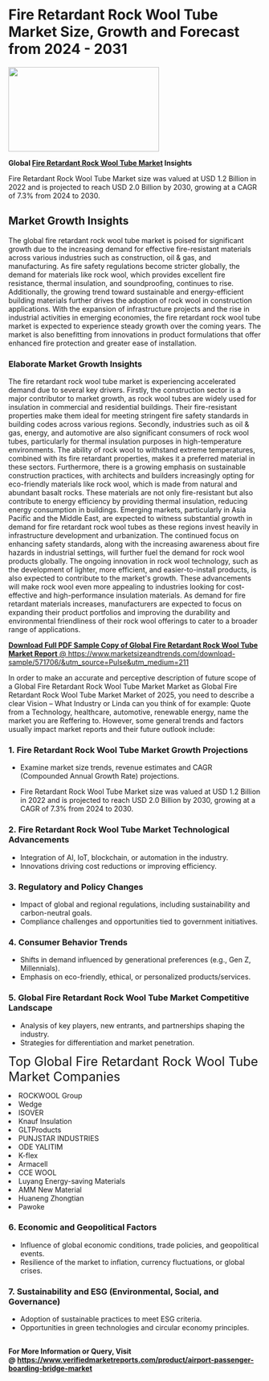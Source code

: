 <H1>Fire Retardant Rock Wool Tube Market Size, Growth and Forecast from 2024 - 2031</H1><img class="aligncenter size-medium wp-image-584254" src="https://thirdeyenews.in/wp-content/uploads/2024/09/Global-Market-Research-300x168.jpeg" alt="" width="300" height="168" /><p><strong>Global&nbsp;<a href="https://www.marketsizeandtrends.com/download-sample/571706/&amp;utm_source=Pulse&amp;utm_medium=211">Fire Retardant Rock Wool Tube Market</a> Insights</strong></p><p>Fire Retardant Rock Wool Tube Market size was valued at USD 1.2 Billion in 2022 and is projected to reach USD 2.0 Billion by 2030, growing at a CAGR of 7.3% from 2024 to 2030.</p><p><h2>Market Growth Insights</h2> The global fire retardant rock wool tube market is poised for significant growth due to the increasing demand for effective fire-resistant materials across various industries such as construction, oil & gas, and manufacturing. As fire safety regulations become stricter globally, the demand for materials like rock wool, which provides excellent fire resistance, thermal insulation, and soundproofing, continues to rise. Additionally, the growing trend toward sustainable and energy-efficient building materials further drives the adoption of rock wool in construction applications. With the expansion of infrastructure projects and the rise in industrial activities in emerging economies, the fire retardant rock wool tube market is expected to experience steady growth over the coming years. The market is also benefitting from innovations in product formulations that offer enhanced fire protection and greater ease of installation. <a href="download-sample-link"></a> <h3>Elaborate Market Growth Insights</h3> The fire retardant rock wool tube market is experiencing accelerated demand due to several key drivers. Firstly, the construction sector is a major contributor to market growth, as rock wool tubes are widely used for insulation in commercial and residential buildings. Their fire-resistant properties make them ideal for meeting stringent fire safety standards in building codes across various regions. Secondly, industries such as oil & gas, energy, and automotive are also significant consumers of rock wool tubes, particularly for thermal insulation purposes in high-temperature environments. The ability of rock wool to withstand extreme temperatures, combined with its fire retardant properties, makes it a preferred material in these sectors. Furthermore, there is a growing emphasis on sustainable construction practices, with architects and builders increasingly opting for eco-friendly materials like rock wool, which is made from natural and abundant basalt rocks. These materials are not only fire-resistant but also contribute to energy efficiency by providing thermal insulation, reducing energy consumption in buildings. Emerging markets, particularly in Asia Pacific and the Middle East, are expected to witness substantial growth in demand for fire retardant rock wool tubes as these regions invest heavily in infrastructure development and urbanization. The continued focus on enhancing safety standards, along with the increasing awareness about fire hazards in industrial settings, will further fuel the demand for rock wool products globally. The ongoing innovation in rock wool technology, such as the development of lighter, more efficient, and easier-to-install products, is also expected to contribute to the market's growth. These advancements will make rock wool even more appealing to industries looking for cost-effective and high-performance insulation materials. As demand for fire retardant materials increases, manufacturers are expected to focus on expanding their product portfolios and improving the durability and environmental friendliness of their rock wool offerings to cater to a broader range of applications. <a href="get-more-link"></p><p><span class=""><strong>Download Full PDF Sample Copy of Global Fire Retardant Rock Wool Tube Market Report</strong> @ <a href="https://www.marketsizeandtrends.com/download-sample/571706/&amp;utm_source=Pulse&amp;utm_medium=211" target="_blank">https://www.marketsizeandtrends.com/download-sample/571706/&amp;utm_source=Pulse&amp;utm_medium=211</a></span></p><p>In order to make an accurate and perceptive description of future scope of a Global&nbsp;Fire Retardant Rock Wool Tube Market Market as Global&nbsp;Fire Retardant Rock Wool Tube Market Market of 2025, you need to describe a clear Vision &ndash; What Industry or Linda can you think of for example: Quote from a Technology, healthcare, automotive, renewable energy, name the market you are Reffering to. However, some general trends and factors usually impact market reports and their future outlook include:</p><h3>1.&nbsp;<strong>Fire Retardant Rock Wool Tube Market Growth Projections</strong></h3><ul><li>Examine market size trends, revenue estimates and CAGR (Compounded Annual Growth Rate) projections.</li><li><p>Fire Retardant Rock Wool Tube Market size was valued at USD 1.2 Billion in 2022 and is projected to reach USD 2.0 Billion by 2030, growing at a CAGR of 7.3% from 2024 to 2030.</p></li></ul><h3>2.&nbsp;<strong>Fire Retardant Rock Wool Tube Market Technological Advancements</strong></h3><ul><li>Integration of AI, IoT, blockchain, or automation in the industry.</li><li>Innovations driving cost reductions or improving efficiency.</li></ul><h3>3.&nbsp;<strong>Regulatory and Policy Changes</strong></h3><ul><li>Impact of global and regional regulations, including sustainability and carbon-neutral goals.</li><li>Compliance challenges and opportunities tied to government initiatives.</li></ul><h3>4.&nbsp;<strong>Consumer Behavior Trends</strong></h3><ul><li>Shifts in demand influenced by generational preferences (e.g., Gen Z, Millennials).</li><li>Emphasis on eco-friendly, ethical, or personalized products/services.</li></ul><h3>5.&nbsp;<strong>Global Fire Retardant Rock Wool Tube Market Competitive Landscape</strong></h3><ul><li>Analysis of key players, new entrants, and partnerships shaping the industry.</li><li>Strategies for differentiation and market penetration.</li></ul><p data-pm-slice="1 1 []"><span style="color: inherit; font-family: inherit; font-size: 25px;">Top Global Fire Retardant Rock Wool Tube Market Companies</span></p><div class="" data-test-id=""><p><li>ROCKWOOL Group</li><li> Wedge</li><li> ISOVER</li><li> Knauf Insulation</li><li> GLTProducts</li><li> PUNJSTAR INDUSTRIES</li><li> ODE YALITIM</li><li> K-flex</li><li> Armacell</li><li> CCE WOOL</li><li> Luyang Energy-saving Materials</li><li> AMM New Material</li><li> Huaneng Zhongtian</li><li> Pawoke</li></p></div><h3>6.&nbsp;<strong>Economic and Geopolitical Factors</strong></h3><ul><li>Influence of global economic conditions, trade policies, and geopolitical events.</li><li>Resilience of the market to inflation, currency fluctuations, or global crises.</li></ul><h3>7.&nbsp;<strong>Sustainability and ESG (Environmental, Social, and Governance)</strong></h3><ul><li>Adoption of sustainable practices to meet ESG criteria.</li><li>Opportunities in green technologies and circular economy principles.</li></ul><h2><strong style="font-size: 14px;">For More Information or Query, Visit @&nbsp;</strong><a style="background-color: #ffffff; font-size: 14px;" href="https://www.marketsizeandtrends.com/report/fire-retardant-rock-wool-tube-market/" target="_blank">https://www.verifiedmarketreports.com/product/airport-passenger-boarding-bridge-market</a></h2>
